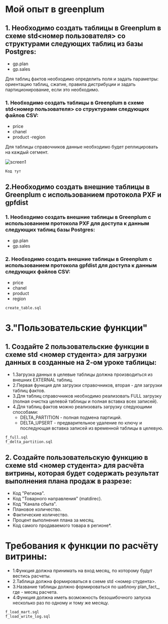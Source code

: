 # Мой опыт в greenplum 
## 1. Необходимо создать таблицы в Greenplum в схеме std<номер пользователя> со структурами следующих таблиц из базы Postgres: 
- gp.plan 
- gp.sales 
 
Для таблиц фактов необходимо определить поля и задать параметры: ориентацию таблиц, сжатие, правила дистрибуции и задать партиционирование, если это необходимо.  

### 1. Необходимо создать таблицы в Greenplum в схеме std<номер пользователя> со структурами следующих файлов CSV: 
- price 
- chanel 
- product 
-region

Для таблицы справочников данные необходимо будет реплицировать на каждый сегмент.

![screen1](https://sun9-37.userapi.com/s/v1/ig2/MtVyvJ-vGDApGb9cxrujmo6YT-1V-DpviveYCaQKrd4CduZqXHIIwRm8zlpbu9NW4WHTuigj2OZmiDX8sBUfVKeM.jpg?quality=95&as=32x39,48x58,72x87,108x131,160x193,240x290,360x435,480x580,540x653,640x774,720x870,1059x1280&from=bu&u=-Pghxc5xzzkqBdjmPCe4A7Eq3t9ssKJnKgXmhIy3k5M&cs=1059x1280)

```
Код тут
```
## 2.Необходимо создать внешние таблицы в Greenplum c использованием протокола PXF и gpfdist
### 1. Необходимо создать внешние таблицы в Greenplum c использованием протокола PXF для доступа к данным следующих таблиц базы Postgres: 
- gp.plan 
- gp.sales 
### 2. Необходимо создать внешние таблицы в Greenplum c использованием протокола gpfdist для доступа к данным следующих файлов CSV: 
- price 
- chanel 
- product 
- region 
```
create_table.sql
```
# 3."Пользовательские функции"
## 1. Создайте 2 пользовательские функции в схеме std <номер студента> для загрузки данных в созданные на 2-ом уроке таблицы: 
- 1.Загрузка данных в целевые таблицы должна производиться из внешних EXTERNAL таблиц.
- 2.Первая функция для загрузки справочников, вторая - для загрузки таблиц фактов.
- 3.Для таблиц справочников необходимо реализовать FULL загрузку (полная очистка целевой таблицы и полная вставка всех записей).
- 4.Для таблиц фактов можно реализовать загрузку следующими способами:
   - DELTA_PARTITION - полная подмена партиций.
   - DELTA_UPSERT - предварительное удаление по ключу и последующая вставка записей из временной таблицы в целевую.
```
f_full.sql
f_delta_partition.sql
```
## 2. Создайте пользовательскую функцию в схеме std <номер студента> для расчёта витрины, которая будет содержать результат выполнения плана продаж в разрезе: 
- Код "Региона".
- Код "Товарного направления" (matdirec).
- Код "Канала сбыта".
- Плановое количество.
- Фактические количество.
- Процент выполнения плана за месяц.
- Код самого продаваемого товара в регионе*.
# Требования к функции по расчёту витрины:

- 1.Функция должна принимать на вход месяц, по которому будут вестись расчеты. 
- 2.Таблица должна формироваться в схеме std <номер студента>.
- 3.Название таблицы должно формироваться по шаблону plan_fact_<YYYYMM>, где <YYYYMM> - месяц расчета. 
- 4.Функция должна иметь возможность безошибочного запуска несколько раз по одному и тому же месяцу. 
```
f_load_mart.sql
f_load_write_log.sql
```